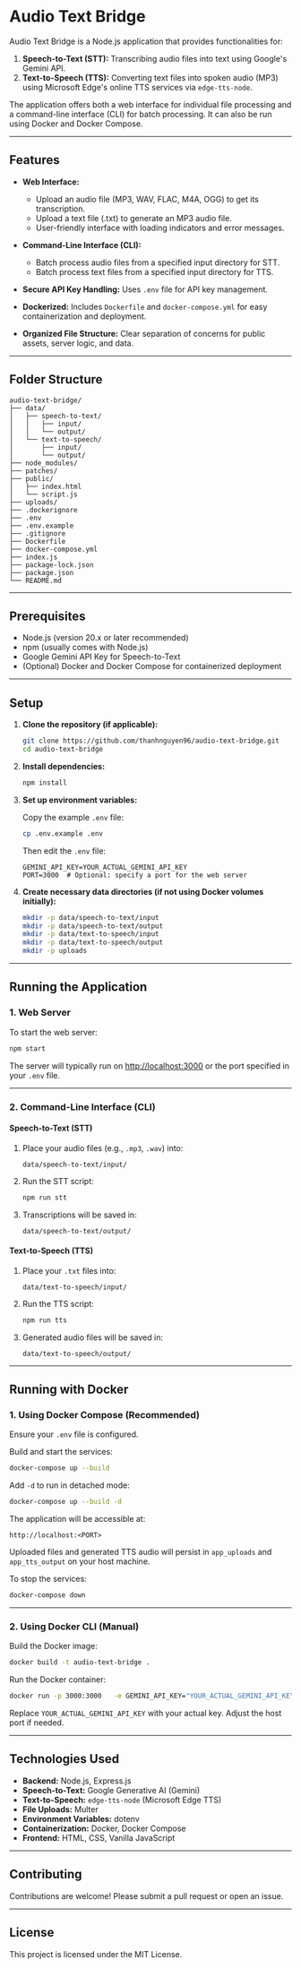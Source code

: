 # Audio Text Bridge

Audio Text Bridge is a Node.js application that provides functionalities for:

1. **Speech-to-Text (STT):** Transcribing audio files into text using Google's Gemini API.  
2. **Text-to-Speech (TTS):** Converting text files into spoken audio (MP3) using Microsoft Edge's online TTS services via `edge-tts-node`.

The application offers both a web interface for individual file processing and a command-line interface (CLI) for batch processing. It can also be run using Docker and Docker Compose.

---

## Features

- **Web Interface:**
  - Upload an audio file (MP3, WAV, FLAC, M4A, OGG) to get its transcription.
  - Upload a text file (.txt) to generate an MP3 audio file.
  - User-friendly interface with loading indicators and error messages.

- **Command-Line Interface (CLI):**
  - Batch process audio files from a specified input directory for STT.
  - Batch process text files from a specified input directory for TTS.

- **Secure API Key Handling:** Uses `.env` file for API key management.

- **Dockerized:** Includes `Dockerfile` and `docker-compose.yml` for easy containerization and deployment.

- **Organized File Structure:** Clear separation of concerns for public assets, server logic, and data.

---

## Folder Structure

```
audio-text-bridge/
├── data/
│   ├── speech-to-text/
│   │   ├── input/
│   │   └── output/
│   └── text-to-speech/
│       ├── input/
│       └── output/
├── node_modules/
├── patches/
├── public/
│   ├── index.html
│   └── script.js
├── uploads/
├── .dockerignore
├── .env
├── .env.example
├── .gitignore
├── Dockerfile
├── docker-compose.yml
├── index.js
├── package-lock.json
├── package.json
└── README.md
```

---

## Prerequisites

- Node.js (version 20.x or later recommended)
- npm (usually comes with Node.js)
- Google Gemini API Key for Speech-to-Text
- (Optional) Docker and Docker Compose for containerized deployment

---

## Setup

1. **Clone the repository (if applicable):**

    ```bash
    git clone https://github.com/thanhnguyen96/audio-text-bridge.git
    cd audio-text-bridge
    ```

2. **Install dependencies:**

    ```bash
    npm install
    ```

3. **Set up environment variables:**

    Copy the example `.env` file:

    ```bash
    cp .env.example .env
    ```

    Then edit the `.env` file:

    ```env
    GEMINI_API_KEY=YOUR_ACTUAL_GEMINI_API_KEY
    PORT=3000  # Optional: specify a port for the web server
    ```

4. **Create necessary data directories (if not using Docker volumes initially):**

    ```bash
    mkdir -p data/speech-to-text/input
    mkdir -p data/speech-to-text/output
    mkdir -p data/text-to-speech/input
    mkdir -p data/text-to-speech/output
    mkdir -p uploads
    ```

---

## Running the Application

### 1. Web Server

To start the web server:

```bash
npm start
```

The server will typically run on [http://localhost:3000](http://localhost:3000) or the port specified in your `.env` file.

---

### 2. Command-Line Interface (CLI)

#### Speech-to-Text (STT)

1. Place your audio files (e.g., `.mp3`, `.wav`) into:

    ```
    data/speech-to-text/input/
    ```

2. Run the STT script:

    ```bash
    npm run stt
    ```

3. Transcriptions will be saved in:

    ```
    data/speech-to-text/output/
    ```

#### Text-to-Speech (TTS)

1. Place your `.txt` files into:

    ```
    data/text-to-speech/input/
    ```

2. Run the TTS script:

    ```bash
    npm run tts
    ```

3. Generated audio files will be saved in:

    ```
    data/text-to-speech/output/
    ```

---

## Running with Docker

### 1. Using Docker Compose (Recommended)

Ensure your `.env` file is configured.

Build and start the services:

```bash
docker-compose up --build
```

Add `-d` to run in detached mode:

```bash
docker-compose up --build -d
```

The application will be accessible at:

```
http://localhost:<PORT>
```

Uploaded files and generated TTS audio will persist in `app_uploads` and `app_tts_output` on your host machine.

To stop the services:

```bash
docker-compose down
```

---

### 2. Using Docker CLI (Manual)

Build the Docker image:

```bash
docker build -t audio-text-bridge .
```

Run the Docker container:

```bash
docker run -p 3000:3000   -e GEMINI_API_KEY="YOUR_ACTUAL_GEMINI_API_KEY"   -e PORT=3000   -v ./app_uploads:/usr/src/app/uploads   -v ./app_tts_output:/usr/src/app/data/text-to-speech/output   --name my-audio-app   audio-text-bridge
```

Replace `YOUR_ACTUAL_GEMINI_API_KEY` with your actual key. Adjust the host port if needed.

---

## Technologies Used

- **Backend:** Node.js, Express.js  
- **Speech-to-Text:** Google Generative AI (Gemini)  
- **Text-to-Speech:** `edge-tts-node` (Microsoft Edge TTS)  
- **File Uploads:** Multer  
- **Environment Variables:** dotenv  
- **Containerization:** Docker, Docker Compose  
- **Frontend:** HTML, CSS, Vanilla JavaScript  

---

## Contributing

Contributions are welcome! Please submit a pull request or open an issue.

---

## License

This project is licensed under the MIT License.